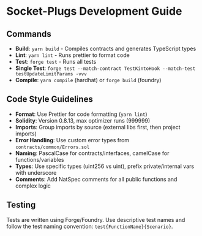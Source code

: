 # Socket-Plugs Development Guide

## Commands

- **Build**: `yarn build` - Compiles contracts and generates TypeScript types
- **Lint**: `yarn lint` - Runs prettier to format code
- **Test**: `forge test` - Runs all tests
- **Single Test**: `forge test --match-contract TestKintoHook --match-test testUpdateLimitParams -vvv`
- **Compile**: `yarn compile` (hardhat) or `forge build` (foundry)

## Code Style Guidelines

- **Format**: Use Prettier for code formatting (`yarn lint`)
- **Solidity**: Version 0.8.13, max optimizer runs (999999)
- **Imports**: Group imports by source (external libs first, then project imports)
- **Error Handling**: Use custom error types from `contracts/common/Errors.sol`
- **Naming**: PascalCase for contracts/interfaces, camelCase for functions/variables
- **Types**: Use specific types (uint256 vs uint), prefix private/internal vars with underscore
- **Comments**: Add NatSpec comments for all public functions and complex logic

## Testing

Tests are written using Forge/Foundry. Use descriptive test names and follow the test naming convention: `test{FunctionName}{Scenario}`.
